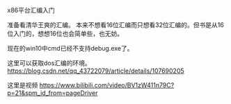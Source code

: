 x86平台汇编入门

准备看清华王爽的汇编。
本来不想看16位汇编而只想看32位汇编的。但书是从16位入门的，想想16位也会简单些，也无妨。

现在的win10中cmd已经不支持debug.exe了。

这里可以获取dos汇编的环境。
https://blog.csdn.net/qq_43722079/article/details/107690205

这里是视频
https://www.bilibili.com/video/BV1zW411n79C?p=21&spm_id_from=pageDriver
